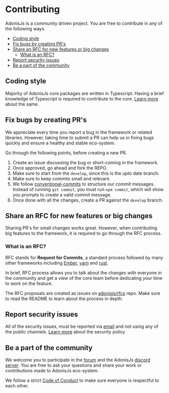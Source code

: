 # Contributing

AdonisJs is a community driven project. You are free to contribute in any of the following ways.

- [Coding style](#coding-style)
- [Fix bugs by creating PR's](#fix-bugs-by-creating-prs)
- [Share an RFC for new features or big changes](#share-an-rfc-for-new-features-or-big-changes)
    - [What is an RFC?](#what-is-an-rfc)
- [Report security issues](#report-security-issues)
- [Be a part of the community](#be-a-part-of-the-community)

## Coding style

Majority of AdonisJs core packages are written in Typescript. Having a brief knowledge of Typescript is required to contribute to the core. [Learn more](https://adonisjs.com/coding-style) about the same.

## Fix bugs by creating PR's

We appreciate every time you report a bug in the framework or related libraries. However, taking time to submit a PR can help us in fixing bugs quickly and ensure a healthy and stable eco-system.

Go through the following points, before creating a new PR.

1. Create an issue discussing the bug or short-coming in the framework.
2. Once approved, go ahead and fork the REPO.
3. Make sure to start from the `develop`, since this is the upto date branch.
4. Make sure to keep commits small and relevant.
5. We follow [conventional-commits](https://github.com/conventional-changelog/conventional-changelog) to structure our commit messages. Instead of running `git commit`, you must run `npm commit`, which will show you prompts to create a valid commit message.
6. Once done with all the changes, create a PR against the `develop` branch.

## Share an RFC for new features or big changes

Sharing PR's for small changes works great. However, when contributing big features to the framework, it is required to go through the RFC process.

### What is an RFC?

RFC stands for **Request for Commits**, a standard process followed by many other frameworks including [Ember](https://github.com/emberjs/rfcs), [yarn](https://github.com/yarnpkg/rfcs) and [rust](https://github.com/rust-lang/rfcs). 

In brief, RFC process allows you to talk about the changes with everyone in the community and get a view of the core team before dedicating your time to work on the feature.

The RFC proposals are created as issues on [adonisjs/rfcs](https://github.com/adonisjs/rfcs) repo. Make sure to read the README to learn about the process in depth.

## Report security issues

All of the security issues, must be reported via [email](mailto:virk@adonisjs.com) and not using any of the public channels. [Learn more](https://adonisjs.com/security) about the security policy

## Be a part of the community

We welcome you to participate in the [forum](https://forum.adonisjs.com/) and the AdonisJs [discord server](https://discord.me/adonisjs). You are free to ask your questions and share your work or contributions made to AdonisJs eco-system. 

We follow a strict [Code of Conduct](https://adonisjs.com/community-guidelines) to make sure everyone is respectful to each other.

